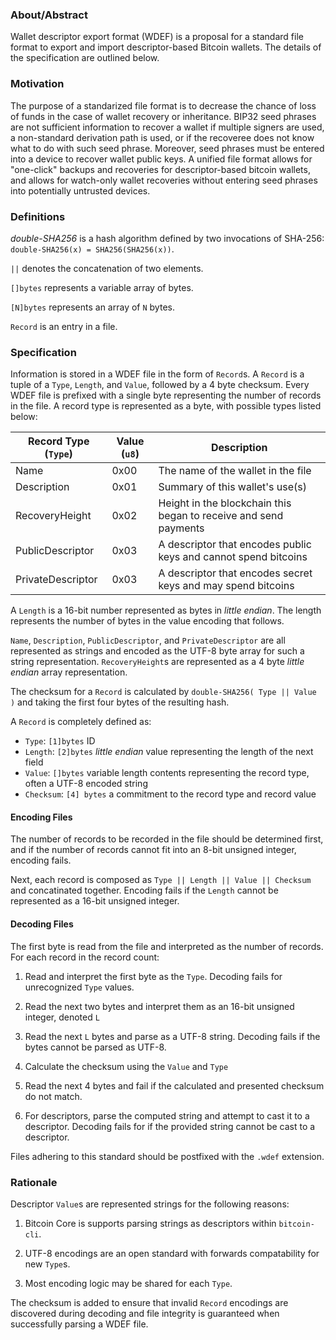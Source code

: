 ### About/Abstract

Wallet descriptor export format (WDEF) is a proposal for a standard file format to export and import descriptor-based Bitcoin wallets. The details of the specification are outlined below.

### Motivation

The purpose of a standarized file format is to decrease the chance of loss of funds in the case of wallet recovery or inheritance. BIP32 seed phrases are not sufficient information to recover a wallet if multiple signers are used, a non-standard derivation path is used, or if the recoveree does not know what to do with such seed phrase. Moreover, seed phrases must be entered into a device to recover wallet public keys. A unified file format allows for "one-click" backups and recoveries for descriptor-based bitcoin wallets, and allows for watch-only wallet recoveries without entering seed phrases into potentially untrusted devices.

### Definitions

_double-SHA256_ is a hash algorithm defined by two invocations of SHA-256: `double-SHA256(x) = SHA256(SHA256(x))`. 

`||` denotes the concatenation of two elements.

`[]bytes` represents a variable array of bytes.

`[N]bytes` represents an array of `N` bytes.

`Record` is an entry in a file.

### Specification

Information is stored in a WDEF file in the form of `Record`s. A `Record` is a tuple of a `Type`, `Length`, and `Value`, followed by a 4 byte checksum. Every WDEF file is prefixed with a single byte representing the number of records in the file. A record type is represented as a byte, with possible types listed below:

| Record Type (`Type`) | Value (`u8`) | Description                        |
| ------------------- | ---------- | ---------------------------------- |
| Name | 0x00 | The name of the wallet in the file |
| Description | 0x01 | Summary of this wallet's use(s) |
| RecoveryHeight | 0x02 | Height in the blockchain this began to receive and send payments |
| PublicDescriptor | 0x03 | A descriptor that encodes public keys and cannot spend bitcoins |
| PrivateDescriptor | 0x03 | A descriptor that encodes secret keys and may spend bitcoins |

A `Length` is a 16-bit number represented as bytes in _little endian_. The length represents the number of bytes in the value encoding that follows.

`Name`, `Description`, `PublicDescriptor`, and `PrivateDescriptor` are all represented as strings and encoded as the UTF-8 byte array
for such a string representation. `RecoveryHeight`s are represented as a 4 byte _little endian_ array representation.

The checksum for a `Record` is calculated by `double-SHA256( Type || Value )` and taking the first four bytes of the resulting hash.

A `Record` is completely defined as:
- `Type`: `[1]bytes` ID
- `Length`: `[2]bytes` _little endian_ value representing the length of the next field
- `Value`: `[]bytes` variable length contents representing the record type, often a UTF-8 encoded string
- `Checksum`: `[4] bytes` a commitment to the record type and record value

#### Encoding Files

The number of records to be recorded in the file should be determined first, and if the number of records cannot fit into an 8-bit unsigned integer, encoding fails.

Next, each record is composed as `Type || Length || Value || Checksum` and concatinated together. Encoding fails if the `Length` cannot be represented as a 16-bit unsigned integer.

#### Decoding Files

The first byte is read from the file and interpreted as the number of records. For each record in the record count:

1. Read and interpret the first byte as the `Type`. Decoding fails for unrecognized `Type` values.

2. Read the next two bytes and interpret them as an 16-bit unsigned integer, denoted `L`

3. Read the next `L` bytes and parse as a UTF-8 string. Decoding fails if the bytes cannot be parsed as UTF-8.

4. Calculate the checksum using the `Value` and `Type`

5. Read the next 4 bytes and fail if the calculated and presented checksum do not match.

6. For descriptors, parse the computed string and attempt to cast it to a descriptor. Decoding fails for if the provided string cannot be cast to a descriptor.

Files adhering to this standard should be postfixed with the `.wdef` extension.

### Rationale

Descriptor `Value`s are represented strings for the following reasons:

1. Bitcoin Core is supports parsing strings as descriptors within `bitcoin-cli`.

2. UTF-8 encodings are an open standard with forwards compatability for new `Type`s.

3. Most encoding logic may be shared for each `Type`.

The checksum is added to ensure that invalid `Record` encodings are discovered during decoding and file integrity is guaranteed when successfully parsing a WDEF file.